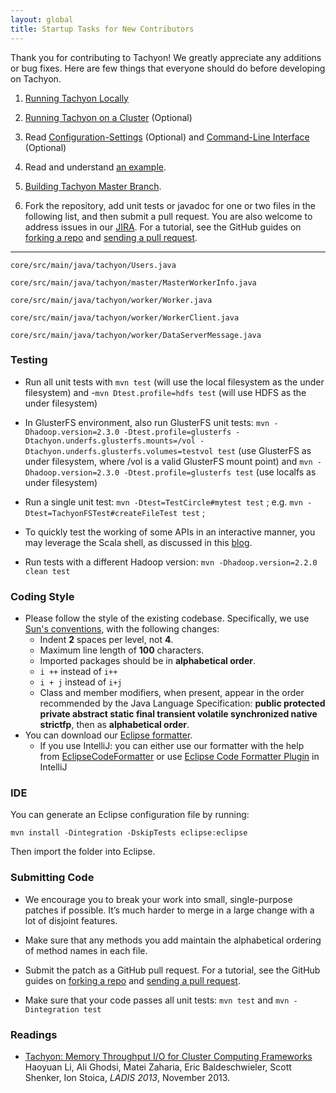 ```yaml
---
layout: global
title: Startup Tasks for New Contributors
---
```


Thank you for contributing to Tachyon! We greatly appreciate any additions or bug fixes. Here are
few things that everyone should do before developing on Tachyon.

1.  [Running Tachyon Locally](Running-Tachyon-Locally.html)

2.  [Running Tachyon on a Cluster](Running-Tachyon-on-a-Cluster.html)
    (Optional)

3.  Read
    [Configuration-Settings](Configuration-Settings.html)
    (Optional) and
    [Command-Line Interface](Command-Line-Interface.html)
    (Optional)

4.  Read and understand [an example](https://github.com/amplab/tachyon/blob/master/core/src/main/java/tachyon/examples/BasicOperations.java).

5.  [Building Tachyon Master Branch](Building-Tachyon-Master-Branch.html).

6.  Fork the repository, add unit tests or javadoc for one or two files in the following list,
and then submit a pull request. You are also welcome to address issues in our
[JIRA](https://spark-project.atlassian.net/browse/TACHYON). For a tutorial, see the GitHub guides on
[forking a repo](https://help.github.com/articles/fork-a-repo) and
[sending a pull request](https://help.github.com/articles/using-pull-requests).

* * * * *

    core/src/main/java/tachyon/Users.java

    core/src/main/java/tachyon/master/MasterWorkerInfo.java

    core/src/main/java/tachyon/worker/Worker.java

    core/src/main/java/tachyon/worker/WorkerClient.java

    core/src/main/java/tachyon/worker/DataServerMessage.java

### Testing

-   Run all unit tests with ``mvn test`` (will use the local filesystem as the under filesystem) and
    -``mvn Dtest.profile=hdfs test`` (will use HDFS as the under filesystem)

-   In GlusterFS environment, also run GlusterFS unit tests:
    ``mvn -Dhadoop.version=2.3.0 -Dtest.profile=glusterfs -Dtachyon.underfs.glusterfs.mounts=/vol
    -Dtachyon.underfs.glusterfs.volumes=testvol test``
    (use GlusterFS as under filesystem, where /vol is a valid GlusterFS mount point) and
    ``mvn -Dhadoop.version=2.3.0 -Dtest.profile=glusterfs test`` (use localfs as under filesystem)

-   Run a single unit test: ``mvn -Dtest=TestCircle#mytest test`` ; e.g.
    ``mvn -Dtest=TachyonFSTest#createFileTest test`` ;

-   To quickly test the working of some APIs in an interactive manner, you may leverage
the Scala shell, as discussed in this [blog](http://scala4fun.tumblr.com/post/84791653967/interactivejavacoding).

-   Run tests with a different Hadoop version: ``mvn -Dhadoop.version=2.2.0 clean test``

### Coding Style

-   Please follow the style of the existing codebase. Specifically, we use
    [Sun's conventions](http://www.oracle.com/technetwork/java/codeconvtoc-136057.html),
    with the following changes:
    -  Indent **2** spaces per level, not **4**.
    -  Maximum line length of **100** characters.
    -  Imported packages should be in **alphabetical order**.
    -  `i ++` instead of `i++`
    -  `i + j` instead of `i+j`
    -  Class and member modifiers, when present, appear in the order recommended by the Java
    Language Specification: **public protected private abstract static final transient volatile
    synchronized native strictfp**, then as **alphabetical order**.
-   You can download our [Eclipse formatter](resources/tachyon-code-formatter-eclipse.xml).
    -  If you use IntelliJ: you can either use our formatter with the help from [EclipseCodeFormatter](https://github.com/krasa/EclipseCodeFormatter#instructions) or use [Eclipse Code Formatter Plugin](http://plugins.jetbrains.com/plugin/6546) in IntelliJ

### IDE

You can generate an Eclipse configuration file by running:

    mvn install -Dintegration -DskipTests eclipse:eclipse

Then import the folder into Eclipse.

### Submitting Code

-   We encourage you to break your work into small, single-purpose patches if possible. It’s much
    harder to merge in a large change with a lot of disjoint features.

-   Make sure that any methods you add maintain the alphabetical ordering of method names in each file.

-   Submit the patch as a GitHub pull request. For a tutorial, see the GitHub guides on
    [forking a repo](https://help.github.com/articles/fork-a-repo) and
    [sending a pull request](https://help.github.com/articles/using-pull-requests).

-   Make sure that your code passes all unit tests: ``mvn test`` and ``mvn -Dintegration test``

### Readings

-   [Tachyon: Memory Throughput I/O for Cluster Computing Frameworks](http://www.cs.berkeley.edu/~haoyuan/papers/2013_ladis_tachyon.pdf)
Haoyuan Li, Ali Ghodsi, Matei Zaharia, Eric Baldeschwieler, Scott Shenker, Ion Stoica, *LADIS 2013*, November 2013.
